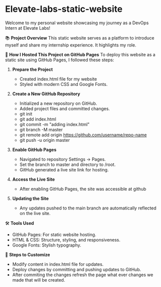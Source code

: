 # Elevate-labs-static-website

Welcome to my personal website showcasing my journey as a DevOps Intern at Elevate Labs!

📚 **Project Overview**
This static website serves as a platform to introduce myself and share my internship experience. It highlights my role.

🚀 **How I Hosted This Project on GitHub Pages**
To deploy this website as a static site using GitHub Pages, I followed these steps:

1. **Prepare the Project**
   - Created index.html file for my website
   - Styled with modern CSS and Google Fonts.

2. **Create a New GitHub Repository**
   - Initialized a new repository on GitHub.
   - Added project files and committed changes.
   - git init
   - git add index.html
   - git commit -m "adding index.html"
   - git branch -M master
   - git remote add origin https://github.com/username/repo-name
   - git push -u origin master

3. **Enable GitHub Pages**
   - Navigated to repository Settings → Pages.
   - Set the branch to master and directory to /root.
   - GitHub generated a live site link for hosting.

4. **Access the Live Site**
   - After enabling GitHub Pages, the site was accessible at github

5. **Updating the Site**
   - Any updates pushed to the main branch are automatically reflected on the live site.

🛠️ **Tools Used**
- GitHub Pages: For static website hosting.
- HTML & CSS: Structure, styling, and responsiveness.
- Google Fonts: Stylish typography.

📝 **Steps to Customize**
- Modify content in index.html file for updates.
- Deploy changes by committing and pushing updates to GitHub.
- After commiting the changes refresh the page what ever changes we made that will be created.
